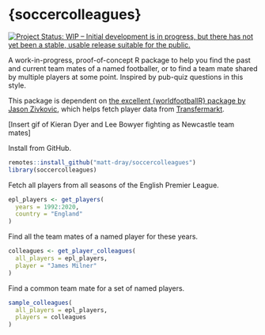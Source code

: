 
<!-- README.md is generated from README.Rmd. Please edit that file -->

# {soccercolleagues}

<!-- badges: start -->

[![Project Status: WIP – Initial development is in progress, but there
has not yet been a stable, usable release suitable for the
public.](https://www.repostatus.org/badges/latest/wip.svg)](https://www.repostatus.org/#wip)
<!-- badges: end -->

A work-in-progress, proof-of-concept R package to help you find the past
and current team mates of a named footballer, or to find a team mate
shared by multiple players at some point. Inspired by pub-quiz questions
in this style.

This package is dependent on [the excellent {worldfootballR} package by
Jason Zivkovic](https://jaseziv.github.io/worldfootballR/), which helps
fetch player data from [Transfermarkt](https://www.transfermarkt.com/).

\[Insert gif of Kieran Dyer and Lee Bowyer fighting as Newcastle team
mates\]

Install from GitHub.

``` r
remotes::install_github("matt-dray/soccercolleagues")
library(soccercolleagues)
```

Fetch all players from all seasons of the English Premier League.

``` r
epl_players <- get_players(
  years = 1992:2020,
  country = "England"
)
```

Find all the team mates of a named player for these years.

``` r
colleagues <- get_player_colleagues(
  all_players = epl_players,
  player = "James Milner"
)
```

Find a common team mate for a set of named players.

``` r
sample_colleagues(
  all_players = epl_players,
  players = colleagues
)
```

